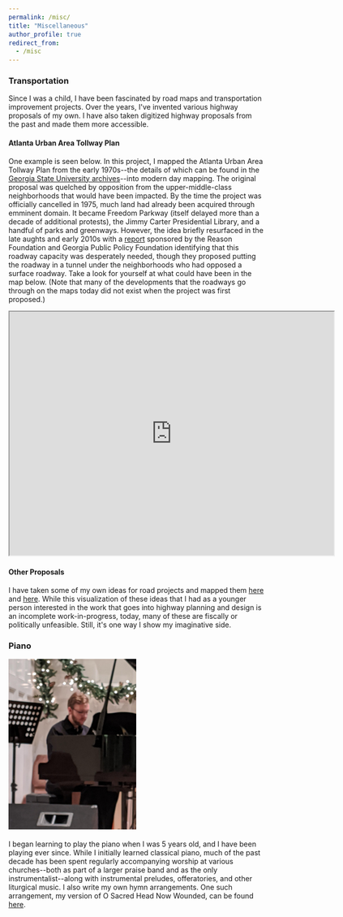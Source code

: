 ```yaml
---
permalink: /misc/
title: "Miscellaneous"
author_profile: true
redirect_from: 
  - /misc
---
```


### Transportation
Since I was a child, I have been fascinated by road maps and transportation improvement projects. Over the years, I've invented various highway proposals of my own. I have also taken digitized highway proposals from the past and made them more accessible. 

#### Atlanta Urban Area Tollway Plan
One example is seen below. In this project, I mapped the Atlanta Urban Area Tollway Plan from the early 1970s--the details of which can be found in the <a href= "https://digitalcollections.library.gsu.edu/digital/collection/PlanATL"> Georgia State University archives</a>--into modern day mapping. The original proposal was quelched by opposition from the upper-middle-class neighborhoods that would have been impacted. By the time the project was officially cancelled in 1975, much land had already been acquired through emminent domain. It became Freedom Parkway (itself delayed more than a decade of additional protests), the Jimmy Carter Presidential Library, and a handful of parks and greenways. However, the idea briefly resurfaced in the late aughts and early 2010s with a <a href= "https://web.archive.org/web/20111003191506/http://americandreamcoalition.org/highways/ps351.pdf#page=29">report</a> sponsored by the Reason Foundation and Georgia Public Policy Foundation identifying that this roadway capacity was desperately needed, though they proposed putting the roadway in a tunnel under the neighborhoods who had opposed a surface roadway. Take a look for yourself at what could have been in the map below. (Note that many of the developments that the roadways go through on the maps today did not exist when the project was first proposed.)

<iframe src="https://www.google.com/maps/d/u/0/embed?mid=10YeXK2-1fV9TE81Anqd4tF1y8VAKq9E&ehbc=2E312F" width="640" height="480"></iframe>

#### Other Proposals
I have taken some of my own ideas for road projects and mapped them <a href= "https://www.google.com/maps/d/edit?mid=1XY5HvIXAGMMQ37RePUzZNiYqZMRNC_g&usp=sharing">here</a> and <a href= "https://www.google.com/maps/d/edit?mid=1j-exyeap6jNIJW3XrQ_W04Z43f8wL7o&usp=sharing">here</a>. While this visualization of these ideas that I had as a younger person interested in the work that goes into highway planning and design is an incomplete work-in-progress, today, many of these are fiscally or politically unfeasible. Still, it's one way I show my imaginative side.

### Piano
<img src="/assets/images/josh_piano.png" width="50%" height="50%" alt="Josh at Piano"><br><br>
I began learning to play the piano when I was 5 years old, and I have been playing ever since. While I initially learned classical piano, much of the past decade has been spent regularly accompanying worship at various churches--both as part of a larger praise band and as the only instrumentalist--along with instrumental preludes, offeratories, and other liturgical music. I also write my own hymn arrangements. One such arrangement, my version of O Sacred Head Now Wounded, can be found <a href = "/assets/documents/Josh's%20Arrangement%20-%20O%20Sacred%20Head%20Now%20Wounded.pdf">here</a>.
